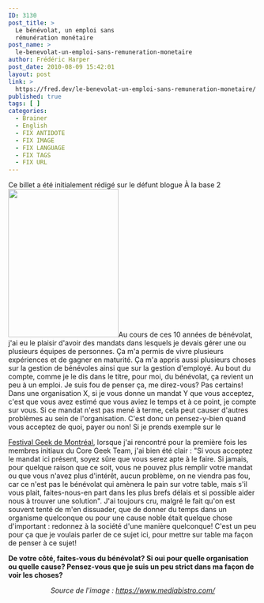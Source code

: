 ```yaml
---
ID: 3130
post_title: >
  Le bénévolat, un emploi sans
  rémunération monétaire
post_name: >
  le-benevolat-un-emploi-sans-remuneration-monetaire
author: Frédéric Harper
post_date: 2010-08-09 15:42:01
layout: post
link: >
  https://fred.dev/le-benevolat-un-emploi-sans-remuneration-monetaire/
published: true
tags: [ ]
categories:
  - Brainer
  - English
  - FIX ANTIDOTE
  - FIX IMAGE
  - FIX LANGUAGE
  - FIX TAGS
  - FIX URL
---
```

<div id="deadblog">
  Ce billet a été initialement rédigé sur le défunt blogue À la base 2
</div><img title="71014_MoneyHappiness_vl-vertical" src="http://fred.dev/wp-content/uploads/2010/08/71014_MoneyHappiness_vl-vertical-223x300.jpg" alt="" width="223" height="300"/ Cela fait environ10 ans que je fais du bé né volat et pour moi c' est une sorte d' emploi, mais sans ré muné ration moné taire. J' ai bien dit moné taire, car quelque soit les raisons pour lesquels vous donnez de votre tempsà un organisme quelconque, au bout du compte il y a une certaine sorte de paie : remerciement des personnes que vous aidez, appré ciation de votre entourage, expé rience dans son milieu...< p/>Au cours de ces 10 années de bénévolat, j'ai eu le plaisir d'avoir des mandats dans lesquels je devais gérer une ou plusieurs équipes de personnes. Ça m'a permis de vivre plusieurs expériences et de gagner en maturité. Ça m'a appris aussi plusieurs choses sur la gestion de bénévoles ainsi que sur la gestion d'employé. Au bout du compte, comme je le dis dans le titre, pour moi, du bénévolat, ça revient un peu à un emploi. Je suis fou de penser ça, me direz-vous? Pas certains! Dans une organisation X, si je vous donne un mandat Y que vous acceptez, c'est que vous avez estimé que vous aviez le temps et à ce point, je compte sur vous. Si ce mandat n'est pas mené à terme, cela peut causer d'autres problèmes au sein de l'organisation. C'est donc un pensez-y-bien quand vous acceptez de quoi, payer ou non! Si je prends exemple sur le 

[Festival Geek de Montréal][1], lorsque j'ai rencontré pour la première fois les membres initiaux du Core Geek Team, j'ai bien été clair : "Si vous acceptez le mandat ici présent, soyez sûre que vous serez apte à le faire. Si jamais, pour quelque raison que ce soit, vous ne pouvez plus remplir votre mandat ou que vous n'avez plus d'intérêt, aucun problème, on ne viendra pas fou, car ce n'est pas le bénévolat qui amènera le pain sur votre table, mais s'il vous plait, faites-nous-en part dans les plus brefs délais et si possible aider nous à trouver une solution".
J'ai toujours cru, malgré le fait qu'on est souvent tenté de m'en dissuader, que de donner du temps dans un organisme quelconque ou pour une cause noble était quelque chose d'important : redonnez à la société d'une manière quelconque! C'est un peu pour ça que je voulais parler de ce sujet ici, pour mettre sur table ma façon de penser à ce sujet!

**De votre côté, faites-vous du bénévolat? Si oui pour quelle organisation ou quelle cause? Pensez-vous que je suis un peu strict dans ma façon de voir les choses?**<p style="text-align:center">
  <em>Source de l'image : <a title="Site Web de l'image" href="https://www.mediabistro.com/">https://www.mediabistro.com/</a></em>
</p>

 [1]: https://geekfestmtl.com "Site Web du Festival Geek de Montréal"